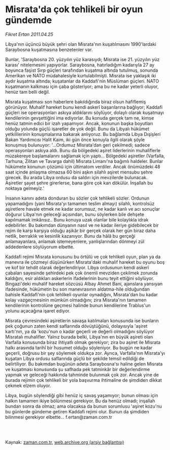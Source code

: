 # Misrata'da çok tehlikeli bir oyun gündemde

*Fikret Ertan 2011.04.25*

<td class="columnist-detail">
<p>Libya'nın üçüncü büyük şehri olan Misrata'nın kuşatılmasını 1990'lardaki Saraybosna kuşatmasına benzetenler var.</p>
<p>
<div id="haberMetinDiv">
<p>Bunlar, 'Saraybosna 20. yüzyılın yüz karasıydı; Misrata ise 21. yüzyılın yüz karası' nitelemesini yapıyorlar. Saraybosna, hatırladığım kadarıyla 27 ay boyunca faşist Sırp güçleri tarafından kuşatma altında tutulmuş, sonunda Amerikan ve NATO müdahalesiyle kurtulabilmişti. Misrata ise yaklaşık iki aydır kuşatma altında; kuşatanlar da Kaddafi'nin Müslüman güçleri. NATO kuşatmanın kalkması için çaba gösteriyor; ama bu ne kadar yeterli oluyor, henüz tam belli değil.
<p>Misrata kuşatması son haberlere bakıldığında biraz olsun hafiflemiş görünüyor. Muhalif hareket bunu kendi askerî başarılarına bağlıyor; Kaddafi güçleri ise operasyonları askıya aldıklarını söylüyor, dolaylı olarak kuşatmayı kendilerinin gevşettiğini ima ediyorlar. Bu konuda gerçek tam ne, kimse henüz tatmin edici bir izah yapamıyor. Ancak, konunun başka boyutları olduğu yolunda güçlü işaretler de yok değil. Bunu da Libyalı hükümet yetkililerinin konuşmalarına bakarak anlıyoruz. Bu bağlamda Libya Dışişleri Bakan Yardımcısı Halit Kaim, iki gün önce konuyla ilgili olarak şöyle konuşmuş bulunuyor: '...Ordumuz Misrata'dan geri çekilmedi; sadece operasyonları askıya aldı. Bunu da bölgedeki aşiret liderlerinin muhaliflerle müzakereye başlamalarını sağlamak için yaptı... Bölgedeki aşiretler (Varfalla, Tarhuna, Zilitan ve Tavarga dahil) Misrata Limanı'na bağımlı haldeler. Bunlar hükümete konunun çözümü için ültimatom verdiler. Ancak önümüzdeki 48 saat içinde anlaşma olmazsa 60 bini aşkın silahlı aşiret mensubu şehre girecek. Bu arada Libya ordusu da saldırı için mevzilerde bulunacak. Aşiretler şayet şehre girerlerse, bana göre çok kan dökülür. İnşallah bu noktaya gelmeyiz.'
<p>İnsanın kanını adeta donduran bu sözler çok tehlikeli sözler. Ordunun yapamadığını (yani Misrata'yı tamamen teslim almayı) silahlı, kontrolsüz aşiretlere havale etmek ne kadar sorumsuz, ne kadar kanlı ve acı sonuçlar doğurur Libya'nın geleceği açısından, bunu söylerken bile dehşete kapılmamak imkânsız.. Bunu konuya uzak olanlar bile kolaylıkla idrak edebilirler. Bu bakımdan dünyanın nasıl ve ne kadar ileriye gidebilecek bir rejim ile karşı karşıya olduğu aşikâr bir gerçek olarak her gün biraz daha netlik, berraklık ve kesinlik kazanıyor. Bunu da hâlâ bu gerçeği anlamayanlara, anlamak istemeyenlere, yanlışlarından dönmeyi zül addedenlere söylüyorum elbette.
<p>Kaddafi rejimi Misrata konusunu bu örtülü ve çok tehlikeli oyun, plan ya da manevra ile çözmeyi düşünürken Misrata'daki muhalif hareket bu oyunu boş ve kof bir tehdit olarak değerlendiriyor. Libya ordusunun kendi askerî çabaları sayesinde şehirdeki pek çok önemli mevziden çekilmek zorunda kaldığını, esir aldıkları askerlerin ifadelerinin bunu teyit ettiğini söylüyor. Bingazi'deki muhalif hareket sözcüsü Albay Ahmet Bani, ajanslara yansıyan ifadesinde, hükümetin bu son manevrasının aldatma-hile olduğundan bahisle Kaddafi'nin çok tehlikeli oyunlar oynadığını, Misrata'dan bu kadar kolay vazgeçmesinin mümkün olmadığını; zira Misrata'nın tamamen kendilerinin kontrolüne geçmesi halinde bunun kendilerine Trablus'un yolunu açacağına işaret ediyor.
<p>Misrata çevresindeki aşiretlerin savaşa katılmaları konusunda ise bunların pek çoğunun zaten kendi saflarında dövüştüğünü, dolayısıyla 'aşiret kartı'nın, ya da 'kozu'nun o kadar geçerli ve değerli olmadığını söylüyor Misratalı muhalifler. Yalnız burada belki, Libya'nın en büyük aşireti olan Varfalla konusunda biraz ihtiyatlı olmak gerekiyor; zira bu aşiret ile Misrata halkı arasında tarihî bir husumet olduğu söyleniyor. Bu bugün ne kadar geçerli, doğrusu bir şey söylemek oldukça zor. Ayrıca, Varfalla'nın Misrata'yı kuşatan Libya ordusu saflarında güçlü bir şekilde temsil edildiği de belirtiliyor. Bu bakımdan bugünün adeta Saraybosna'sı haline gelen Misrata ve kuşatması konusunda şu safhada pek tatminkâr bir değerlendirme yapmak ve geleceği hakkında tahminde bulunmak çok zor. Ancak yine de burada rejimin çok tehlikeli bir yola başvurma ihtimaline de şimdiden dikkat çekmek elzem oluyor.
<p>Libya, bugün söylendiği gibi henüz iç savaş yaşamıyor; bunun olması için halkın tamamen ikiye bölünmesi gerekiyor. Bu da henüz olmadı; inşallah bundan sonra da olmaz; ama olacaksa da bunun sorumlusu 'aşiret kozu'nu bu günlerde gündeme getiren Kaddafi rejimi olur. Bunun da şimdiden bilinmesi gerekiyor elbette... f.ertan@zaman.com.tr</p></p></p></p></p></p></div>
</p>


<p><br>
		 </br></p></td>

Kaynak: [zaman.com.tr](http://zaman.com.tr/yazar.do?yazino=1125828), [web.archive.org (arşiv bağlantısı)](http://web.archive.org/web/20110803073744/http://www.zaman.com.tr:80/yazar.do?yazino=1125828)
